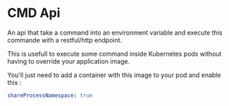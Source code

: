 # CMD Api

An api that take a command into an environment variable and execute this commande with a restful/http endpoint.

This is usefull to execute some command inside Kubernetes pods without having to override your application image.

You'll just need to add a container with this image to your pod and enable this :

```yaml
shareProcessNamespace: true
```
